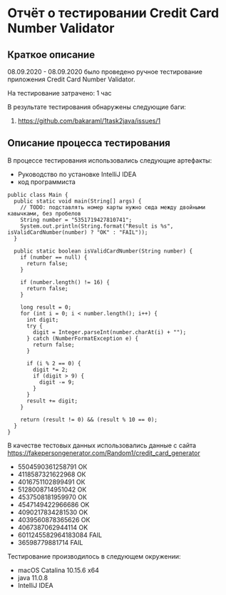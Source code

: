 # Отчёт о тестировании Credit Card Number Validator

## Краткое описание

08.09.2020 - 08.09.2020 было проведено ручное тестирование приложения Credit Card Number Validator.

На тестирование затрачено: 1 час

В результате тестирования обнаружены следующие баги:
1. https://github.com/bakaraml/1task2java/issues/1

## Описание процесса тестирования

В процессе тестирования использовались следующие артефакты:
* Руководство по установке IntelliJ IDEA
* код программиста 

```
public class Main {
  public static void main(String[] args) {
    // TODO: подставлять номер карты нужно сюда между двойными кавычками, без пробелов
    String number = "5351719427810741";
    System.out.println(String.format("Result is %s", isValidCardNumber(number) ? "OK" : "FAIL"));
  }

  public static boolean isValidCardNumber(String number) {
    if (number == null) {
      return false;
    }

    if (number.length() != 16) {
      return false;
    }

    long result = 0;
    for (int i = 0; i < number.length(); i++) {
      int digit;
      try {
        digit = Integer.parseInt(number.charAt(i) + "");
      } catch (NumberFormatException e) {
        return false;
      }

      if (i % 2 == 0) {
        digit *= 2;
        if (digit > 9) {
          digit -= 9;
        }
      }
      result += digit;
    }

    return (result != 0) && (result % 10 == 0);
  }
}
```

В качестве тестовых данных использовались данные с сайта https://fakepersongenerator.com/Random1/credit_card_generator
* 5504590361258791 ОК
* 4118587321622968 ОК
* 4016751102899491 ОК
* 5128008714951042 ОК
* 4537508181959970 ОК
* 4547149422966686 OK
* 4090217834281530 OK
* 4039560878365626 ОК
* 4067387062944114 OK
* 6011245582964183084 FAIL
* 36598779881714 FAIL

Тестирование производилось в следующем окружении:
* macOS Catalina 10.15.6 x64 
* java 11.0.8
* IntelliJ IDEA